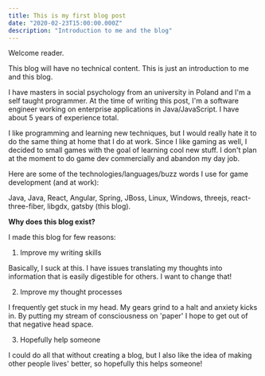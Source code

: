 ```yaml
---
title: This is my first blog post
date: "2020-02-23T15:00:00.000Z"
description: "Introduction to me and the blog"
---
```


Welcome reader.

This blog will have no technical content. This is just an introduction to me and this blog.

I have masters in social psychology from an university in Poland and I'm a self taught programmer.
At the time of writing this post, I'm a software engineer working on enterprise applications in Java/JavaScript.
I have about 5 years of experience total.

I like programming and learning new techniques, but I would really hate it to do the same thing at home that I do at work.
Since I like gaming as well, I decided to small games with the goal of learning cool new stuff. I don't plan at the moment to do
game dev commercially and abandon my day job.

Here are some of the technologies/languages/buzz words I use for game development (and at work):

Java, Java, React, Angular, Spring, JBoss, Linux, Windows,
threejs, react-three-fiber, libgdx, gatsby (this blog).

<b>Why does this blog exist?</b>

I made this blog for few reasons:

1. Improve my writing skills

Basically, I suck at this. I have issues translating my thoughts into information that is easily digestible for others.
I want to change that!

2. Improve my thought processes

I frequently get stuck in my head. My gears grind to a halt and anxiety kicks in.
By putting my stream of consciousness on 'paper' I hope to get out of that negative head space. 

3. Hopefully help someone

I could do all that without creating a blog,
but I also like the idea of making other people lives' better, so hopefully this helps someone!
